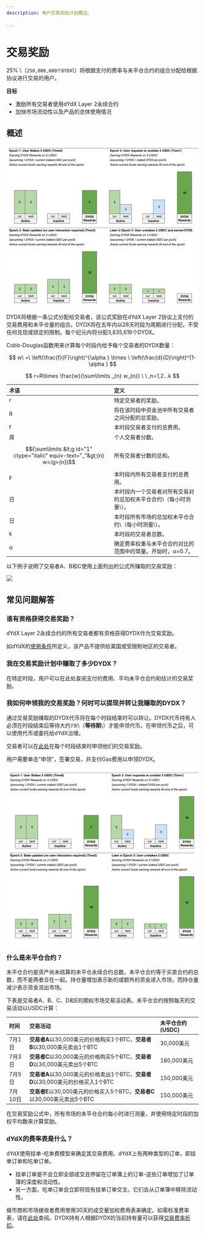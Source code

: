 ```yaml
---
description: 用户交易奖励计划概述。

---
```


# 交易奖励

25% \（`250,000,000个DYDX`\）将根据支付的费率与未平仓合约的组合分配给根据协议进行交易的用户。

**目标**

* 激励所有交易者使用dYdX Layer 2永续合约
* 加快市场流动性以及产品的总体使用情况

## **概述**

![](../.gitbook/assets/image%20%283%29.png)

DYDX将根据一条公式分配给交易者，该公式奖励在dYdX Layer 2协议上支付的交易费用和未平仓量的组合。DYDX将在五年内以28天时段为周期进行分配，不受任何兑现或锁定的限制。每个纪元内将分配3,835,616个DYDX。

Cobb-Douglas函数用来计算每个时段内给予每个交易者的DYDX数量：

$$
w\ =\ \left(\frac{f}{F}\right)^{\alpha } \times \ \left(\frac{d}{D}\right)^{1-\alpha }
$$

$$
r=R\times \frac{w}{\sum\limits _{n} w_{n}} \ \ ,n=1,2...k
$$

| 术语 | 定义 |
| :--- | :--- |
| r | 特定交易者的奖励。 |
| R | 将在该时段中资金池中所有交易者之间分配的总奖励。 |
| f | 本时段交易者支付的总费用。 |
| 周 | 个人交易者分数。 |
| $${\sum\limits &lt;g id="1" ctype="italic" equiv-text="_"&gt;{n} w</g>{n}}$$ | 所有交易者分数的总和。 |
| F | 本时段内所有交易者支付的总费用。 |
| 日 | 本时段内一个交易者对所有交易对的总加权未平仓合约\（每小时测量\）。 |
| 日 | 本时段所有市场的总加权未平仓合约\（每小时测量\）。 |
| k | 本时段的交易者总数。 |
| α | 确定费率权重与未平仓合约对比的范围中的常量。开始时，α=0.7。 |

以下例子说明了交易者A、B和C使用上面列出的公式所赚取的交易奖励：

![](https://lh4.googleusercontent.com/LWYcMg6ImkQCV1aVsS2jVwjcFfTmBG4u7JZHrnf4l4MmHcxCZlu_af57UaSgHhr6TYi9thIyr8794SECk6_E8Vn4sR2QJFniUSbQGhIZZrkvTf0QRHmzzvt6awR9N8kxHhCooRp4)

## 常见问题解答

### 谁有资格获得交易奖励？

dYdX Layer 2永续合约的所有交易者都有资格获得DYDX作为交易奖励。

如dYdX的[使用条件](https://dydx.exchange/terms)所定义，该产品不提供给美国或受限制地区的交易者。

### 我在交易奖励计划中赚取了多少DYDX？

在特定时段，用户可以在此处查阅支付的费用、平均未平仓合约和估计的交易奖励。

### 我如何申领我的交易奖励？何时可以提现并转让我赚取的DYDX？

通过交易奖励赚取的DYDX代币将在每个时段结束时可以转让。DYDX代币持有人必须在时段结束后等待大约`7天`\（**等待期**\）才能申领代币。在申领代币之后，可以使用代币或委托给dYdX治理。

交易者可以在[此处](https://dydx.community/dashboard)在每个时段结束时申领他们的交易奖励。

用户需要单击“申领”，签署交易，并支付Gas费用以申领DYDX。

![](../.gitbook/assets/image%20%284%29.png)

### 什么是未平仓合约？

未平仓合约是资产尚未结算的未平仓永续合约总数。未平仓合约等于买卖合约的总数，而不是两者合在一起。持仓量增加表示新的或额外的资金进入市场，而持仓量减少表示资金流出市场。

下表是交易者A、B、C、D和E的期权市场交易活动表。未平仓合约按照每天的交易活动以USDC计算：

| 时间 | 交易活动 | 未平仓合约\(USDC\) |
| :--- | :--- | :--- |
| 7月1日 | **交易者A**以30,000美元的价格购买1个BTC，**交易者B**以30,000美元卖出1个BTC | 30,000美元 |
| 7月3日 | **交易者C**以30,000美元的价格购买5个BTC，**交易者D**以30,000美元卖出5个BTC | 180,000美元 |
| 7月5日 | **交易者A**以30,000美元的价格卖出1个BTC，**交易者D**以30,000美元的价格买入1个BTC | 150,000美元 |
| 7月10日 | **交易者E**以30,000美元的价格买入5个BTC，**交易者C**以30,000美元卖出5个BTC | 150,000美元 |

在交易奖励公式中，所有市场的未平仓合约每小时进行测量，并使用特定时段的加权平均数来计算奖励。

### dYdX的费率表是什么？

dYdX使用挂单-吃单费模型来确定其交易费用。dYdX上有两种类型的订单，即挂单订单和吃单订单。

* 挂单订单是不会立即全部成交且停留在订单簿上的订单-这些订单增加了订单簿的深度和流动性。
* 另一方面，吃单订单会立即将现有挂单订单交叉。它们会从订单簿中移除流动性。

做市商和市场接收者费用使用30天的成交量加权费用表来确定。如需标准费率表，请在[此处](https://help.dydx.exchange/en/articles/4798040-perpetual-trade-fees)查阅。DYDX持有人根据DYDX的当前持有量可以获得[交易费率折扣](trading-rewards.md)。

